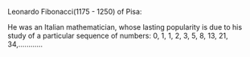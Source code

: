 Leonardo Fibonacci(1175 - 1250) of Pisa:

He was an Italian mathematician, whose lasting popularity is due to his
study of a particular sequence of numbers: 0, 1, 1, 2, 3, 5, 8, 13, 21,
34,............
